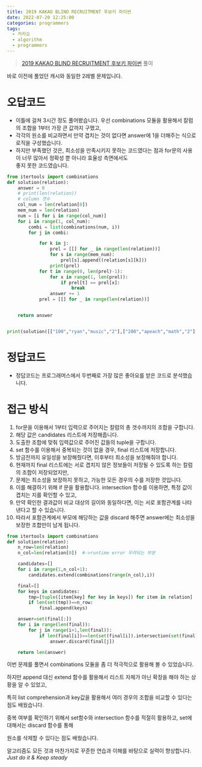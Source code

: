 ```yaml
---
title: 2019 KAKAO BLIND RECRUITMENT 후보키 파이썬
date: 2022-07-20 12:25:00
categories: programmers
tags:
  - 카카오
  - algorithm
  - programmers
---
```


> [2019 KAKAO BLIND RECRUITMENT 후보키 파이썬](https://school.programmers.co.kr/learn/courses/30/lessons/42890) 풀이

바로 이전에 풀었던 캐시와 동일한 2레벨 문제입니다.

# 오답코드
- 이틀에 걸쳐 3시간 정도 풀어봤습니다. 우선 combinations 모듈을 활용해서 칼럼의 조합을 1부터 가장 큰 값까지 구했고,
- 각각의 원소를 비교하면서 만약 겹치는 것이 없다면 answer에 1을 더해주는 식으로 로직을 구성했습니다.
- 하지만 부족했던 것은, 최소성을 만족시키지 못하는 코드였다는 점과 for문의 사용이 너무 많아서 정확성 뿐 아니라 효율성 측면에서도    
좋지 못한 코드였습니다. 


~~~python
from itertools import combinations
def solution(relation):
    answer = 0
    # print(len(relation))
    # column 갯수
    col_num = len(relation[0])
    mem_num = len(relation)
    num = [i for i in range(col_num)]
    for i in range(1, col_num):
        combi = list(combinations(num, i))
        for j in combi:

            for k in j:
                prel = [[] for _ in range(len(relation))]
                for s in range(mem_num):
                    prel[s].append((relation[s][k]))
                print(prel)
            for t in range(0, len(prel)-1):
                for x in range(1, len(prel)):
                    if prel[t] == prel[x]:
                        break
                answer += 1
            prel = [[] for _ in range(len(relation))]


    return answer


print(solution([["100","ryan","music","2"],["200","apeach","math","2"],["300","tube","computer","3"],["400","con","computer","4"],["500","muzi","music","3"],["600","apeach","music","2"]]))
~~~

# 정답코드
- 정답코드는 프로그래머스에서 두번째로 가장 많은 좋아요를 받은 코드로 분석했습니다.

# 접근 방식
1. for문을 이용해서 1부터 입력으로 주어지는 칼럼의 총 갯수까지의 조합을 구합니다.
2. 해당 값은 candidates 리스트에 저장해줍니다.
3. 도출한 조합에 맞춰 입력값으로 주어진 값들의 tuple을 구합니다. 
4. set 함수를 이용해서 중복되는 것이 없을 경우, final 리스트에 저장합니다.
5. 방금전까지 유일성을 보장해줬다면, 이후부터 최소성을 보장해줘야 합니다.
6. 현재까지 final 리스트에는 서로 겹치지 않은 정보들이 저장될 수 있도록 하는 칼럼의 조합이 저장되었지만,
7. 문제는 최소성을 보장하지 못하고, 가능한 모든 경우의 수를 저장한 것입니다.
8. 이를 해결하기 위해 if 문을 활용합니다. intersection 함수를 이용하면, 특정 값이 겹치는 지를 확인할 수 있고,
9. 만약 확인한 결과값이 비교 대상의 길이와 동일하다면, 이는 서로 포함관계를 나타낸다고 할 수 있습니다.
10. 따라서 포함관계에서 부모에 해당하는 값을 discard 해주면 answer에는 최소성을 보장한 조합만이 남게 됩니다.


~~~python
from itertools import combinations
def solution(relation):
    n_row=len(relation)
    n_col=len(relation[0])  #->runtime error 우려되는 부분

    candidates=[]
    for i in range(1,n_col+1):
        candidates.extend(combinations(range(n_col),i))

    final=[]
    for keys in candidates:
        tmp=[tuple([item[key] for key in keys]) for item in relation]
        if len(set(tmp))==n_row:
            final.append(keys)

    answer=set(final[:])
    for i in range(len(final)):
        for j in range(i+1,len(final)):
            if len(final[i])==len(set(final[i]).intersection(set(final[j]))):
                answer.discard(final[j])

    return len(answer)
~~~

이번 문제를 풀면서 combinations 모듈을 좀 더 적극적으로 활용해 볼 수 있었습니다.

하지만 append 대신 extend 함수를 활용해서 리스트 자체가 아닌 확장을 해야 하는 상황을 알 수 있었고,

특히 list comprehension과 key값을 활용해서 여러 경우의 조합을 비교할 수 있다는 점도 배웠습니다.

중복 여부를 확인하기 위해서 set함수와 intersection 함수를 적절히 활용하고, set에 대해서는 discard 함수를 통해

원소를 삭제할 수 있다는 점도 배웠습니다.

알고리즘도 모든 것과 마찬가지로 꾸준한 연습과 이해를 바탕으로 실력이 향상합니다.  
*Just do it & Keep steady*
